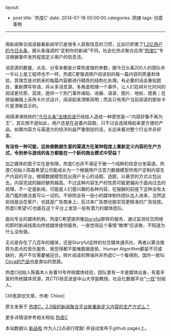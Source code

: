 layout: 
  - post 
title: '热度C' 
date: 2014-07-18 00:00:00 
categories: 网摘 
tags: 创意事物 
---

<p><img src="http://a.36krcnd.com/photo/2014/deecff5131ef7542015cee06ea7de1ad.jpg" alt=""/></p>

<p>用新闻聚合阅读器看新闻早已是很多人获取信息的习惯，比如已积累了<a target="_blank" data-no-turbolink="true" href="http://www.36kr.com/p/212527.html">1.2亿用户的今日头条</a>，跟头条强调的“定制你的新闻”不同，社会化热点聚合应用“<a target="_blank" data-no-turbolink="true" href="http://reduc.cn/">热度C</a>”专注根据事件发热程度定义用户的信息流。</p>

<p>消息源的数量，点击、分享来都是计算热度值的参数，跟今日头条200人的团队中一半以上是工程师也不一样，热度C更强调用户阅读到的每一篇内容的质量和体验，其理念是对抓来的每篇内容都进行精炼的结构化处理。有必要的话会重拟题目，重新撰写导语，并从多消息源、多角度梳理一个事件，让人们在碎片化时间的阅读更优质、高效，提供一个热门事件缘起、进展、语录、图片、地标、图表；在排版编辑上采用卡片式设计，阅读起来清晰简明；而且只有用户当前阅读的那张卡片是清晰显示的。</p>

<p>闹得沸沸扬扬的<a target="_blank" data-no-turbolink="true" href="http://www.36kr.com/p/212686.html">“今日头条”法律风波</a>已经给人造成一种感觉是—“内容好像不再为王”，其实倒不是如此，用户还是在追着内容跑，只不过会选择用起来更方便的产品。如果内容方与渠道方的经济利益严重倒挂的话，长远来看对整个行业并非好事。</p>

<p><strong>有没有一种可能，这些做数据生意的渠道方在某种程度上重新定义内容的生产方式，令到参与游戏的各方都能在一个新的商业模式中受益？</strong></p>

<p>加之媒体的盘子实在是有限，热度C也并不满足于做一个纯粹的信息分发渠道。热度C创始人陈磊希望公司能成长为一个根据用户注意力数据模型供用户定制内容生产内容的平台，根据数据模型找出用户关心的话题、选题，以悬赏的方式众包出去，内容完成的越好酬劳越高。不过这种内容生产的性质可能更偏向于面向过去的梳理，不一定是新闻，可能是人们感兴趣的各种内容，在报酬的前提下这种没有太高门槛的做法是可以一试的。不排除会有一些小的媒体制作团队加入进来，当然这些钱是出在客户，也就是广告商身上。反过来广告商也能实现更精准的广告投放。热度C希望VC也能在这个平台上发现一些有潜力的媒体团队。</p>

<p>面向专业的媒体机构，热度C希望提供像<a target="_blank" data-no-turbolink="true" href="http://www.36kr.com/p/208659.html">Storyful</a>那样的服务，通过监测社交网络的即时新闻线索向传统媒体提供服务，一直觉得这个事情“微博”应该做，不知道为什么没有做。</p>

<p>无论是存在了几百年的媒体，还是Storyful这样的社交媒体通讯社，再者以算法推荐为卖点的音乐服务，我觉得都不能唯数据是依，Human Algorithm都是不可或缺的，用户不仅需要被迎合。碎片阅读的弊端并非热度C一个看得到，国外一款叫<a target="_blank" data-no-turbolink="true" href="http://www.36kr.com/p/206715.html">Circa的产品</a>也是类似的思路。</p>

<p>热度C创始人陈磊本人有着10年传统媒体经验，团队里有一半是媒体出身，有着丰富的传统媒体资源，其CTO徐亚波是中山大学副教授，社会化数据平台“<a target="_blank" data-no-turbolink="true" href="http://www.36kr.com/p/204792.html">一找</a>”创始人。</p>
					<p>[<span>36氪</span>原创文章，作者: Chloe]</p>
					<p></p>  



原文发表于 [热度C，2.0版的新闻聚合平台能重新定义内容的生产方式么？](http://www.36kr.com/p/213494.html)  

更多详情请参考相关网站 [热度C](http://reduc.cn/)  

本站数据以 [新品啦](http://xinpinla.com/) 作为入口点进行爬取! 并自动发布于github pages上。  
